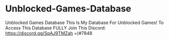 # Unblocked-Games-Database
Unblocked Games Database This Is My Database For Unblocked Games!
To Access This Database FULLY Join This Discord: https://discord.gg/SqAJ9TMZah
=)#7848
